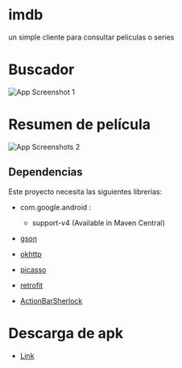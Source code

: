 imdb
====

un simple cliente para consultar peliculas o series

Buscador
====

![App Screenshot 1][1]

Resumen de película
====
![App Screenshots 2][2]

## Dependencias

Este proyecto necesita las siguientes librerias:


- com.google.android :
    - support-v4 (Available in Maven Central)

- [gson][3]
- [okhttp][4]
- [picasso][5]
- [retrofit][6]
- [ActionBarSherlock][7]


Descarga de apk
====
- [Link][8]

  [1]: https://raw.github.com/felipeska/imdb/master/extra/device-2013-12-05-200007_framed.png
  [2]: https://raw.github.com/felipeska/imdb/master/extra/device-2013-12-02-034938_framed.png
  [3]: https://code.google.com/p/google-gson/
  [4]: http://square.github.io/okhttp/
  [5]: http://square.github.io/picasso/
  [6]: http://square.github.io/retrofit/
  [7]: http://actionbarsherlock.com/
  [8]: https://github.com/felipeska/imdb/raw/master/extra/imdb.apk
